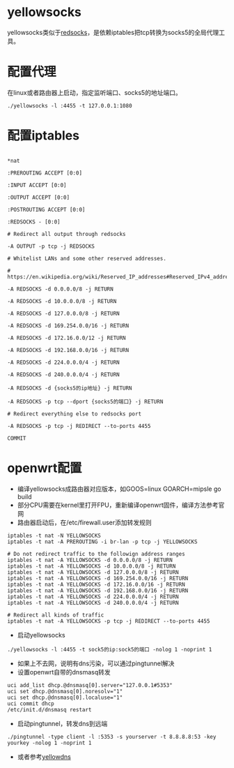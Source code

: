 # yellowsocks
yellowsocks类似于[redsocks](https://github.com/darkk/redsocks)，是依赖iptables把tcp转换为socks5的全局代理工具。

# 配置代理
在linux或者路由器上启动，指定监听端口、socks5的地址端口。
```
./yellowsocks -l :4455 -t 127.0.0.1:1080
```
# 配置iptables
```

*nat

:PREROUTING ACCEPT [0:0]

:INPUT ACCEPT [0:0]

:OUTPUT ACCEPT [0:0]

:POSTROUTING ACCEPT [0:0]

:REDSOCKS - [0:0]

# Redirect all output through redsocks

-A OUTPUT -p tcp -j REDSOCKS

# Whitelist LANs and some other reserved addresses.

# https://en.wikipedia.org/wiki/Reserved_IP_addresses#Reserved_IPv4_addresses

-A REDSOCKS -d 0.0.0.0/8 -j RETURN

-A REDSOCKS -d 10.0.0.0/8 -j RETURN

-A REDSOCKS -d 127.0.0.0/8 -j RETURN

-A REDSOCKS -d 169.254.0.0/16 -j RETURN

-A REDSOCKS -d 172.16.0.0/12 -j RETURN

-A REDSOCKS -d 192.168.0.0/16 -j RETURN

-A REDSOCKS -d 224.0.0.0/4 -j RETURN

-A REDSOCKS -d 240.0.0.0/4 -j RETURN

-A REDSOCKS -d {socks5的ip地址} -j RETURN

-A REDSOCKS -p tcp --dport {socks5的端口} -j RETURN

# Redirect everything else to redsocks port

-A REDSOCKS -p tcp -j REDIRECT --to-ports 4455

COMMIT

```

# openwrt配置
* 编译yellowsocks成路由器对应版本，如GOOS=linux GOARCH=mipsle go build
* 部分CPU需要在kernel里打开FPU，重新编译openwrt固件，编译方法参考官网
* 路由器启动后，在/etc/firewall.user添加转发规则
```
iptables -t nat -N YELLOWSOCKS
iptables -t nat -A PREROUTING -i br-lan -p tcp -j YELLOWSOCKS

# Do not redirect traffic to the followign address ranges
iptables -t nat -A YELLOWSOCKS -d 0.0.0.0/8 -j RETURN
iptables -t nat -A YELLOWSOCKS -d 10.0.0.0/8 -j RETURN
iptables -t nat -A YELLOWSOCKS -d 127.0.0.0/8 -j RETURN
iptables -t nat -A YELLOWSOCKS -d 169.254.0.0/16 -j RETURN
iptables -t nat -A YELLOWSOCKS -d 172.16.0.0/16 -j RETURN
iptables -t nat -A YELLOWSOCKS -d 192.168.0.0/16 -j RETURN
iptables -t nat -A YELLOWSOCKS -d 224.0.0.0/4 -j RETURN
iptables -t nat -A YELLOWSOCKS -d 240.0.0.0/4 -j RETURN

# Redirect all kinds of traffic
iptables -t nat -A YELLOWSOCKS -p tcp -j REDIRECT --to-ports 4455
```
* 启动yellowsocks
```
./yellowsocks -l :4455 -t sock5的ip:sock5的端口 -nolog 1 -noprint 1
```
* 如果上不去网，说明有dns污染，可以通过pingtunnel解决
* 设置openwrt自带的dnsmasq转发
```
uci add_list dhcp.@dnsmasq[0].server="127.0.0.1#5353"
uci set dhcp.@dnsmasq[0].noresolv="1"
uci set dhcp.@dnsmasq[0].localuse="1"
uci commit dhcp
/etc/init.d/dnsmasq restart
```
* 启动pingtunnel，转发dns到远端
```
./pingtunnel -type client -l :5353 -s yourserver -t 8.8.8.8:53 -key yourkey -nolog 1 -noprint 1
```
* 或者参考[yellowdns](https://github.com/esrrhs/yellowdns)
